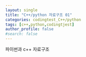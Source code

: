 ```yaml
---
layout: single
title: "C++/python 자료구조 01"
categories: codingtest_C++/python
tags: [c++,python,codingtjest]
author_profile: false
#search: false
---
```


파이썬과 c++ 자료구조

